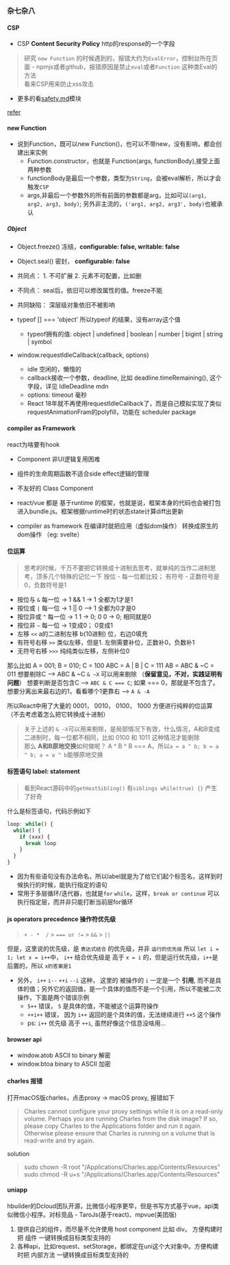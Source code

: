 ### 杂七杂八


#### CSP
- CSP **Content Security Policy** http的response的一个字段
> 研究 `new Function` 的时候遇到的，报错大约为`EvalError`，控制台所在页面 - npmjs或者github，报错原因是禁止`eval`或者`Function` 这种类Eval的方法  
> 看来CSP用来防止xss攻击
- 更多的看[safety.md](./safety.md)模块

[refer](https://www.imperva.com/learn/application-security/content-security-policy-csp-header)


#### new Function
- 说到Function，既可以new Function()，也可以不带new，没有影响，都会创建出来实例
  - Function.constructor，也就是 Function(args, functionBody),接受上面两种参数
  - functionBody是最后一个参数，类型为`String`，会被eval解析，所以才会触发`CSP`
  - args,非最后一个参数外的所有前面的参数都是arg，比如可以`(arg1, arg2, arg3, body)`; 另外非主流的，`('arg1, arg2, arg3', body)`也被承认



##### Object
- Object.freeze() 冻结，**configurable: false, writable: false**
- Object.seal() 密封， **configurable: false**
- 共同点： 1. 不可扩展 2. 元素不可配置，比如删
- 不同点： seal后，依旧可以修改属性的值。freeze不能
- 共同缺陷： 深层级对象依旧不被影响

- typeof [] === 'object' 所以typeof 的结果，没有array这个值
  - typeof拥有的值: object | undefined | boolean | number | bigint | string | symbol


- window.requestIdleCallback(callback, options)
  - idle 空闲的，懒惰的
  - callback接收一个参数，deadline, 比如 deadline.timeRemaining(), 这个字段，详见 IdleDeadline mdn
  - options: timeout 毫秒
  - React 18年就不再使用requestIdleCallback了，而是自己模拟实现了类似 requestAnimationFram的polyfill，功能在 scheduler package



#### compiler as Framework
react为啥要有hook
- Component 非UI逻辑复用困难
- 组件的生命周期函数不适合side effect逻辑的管理
- 不友好的 Class Component

- react/vue 都是 基于runtime 的框架，也就是说，框架本身的代码也会被打包进入bundle.js。框架根据runtime时的状态state计算diff出更新
- compiler as framework 在编译时就把应用（虚拟dom操作） 转换成原生的dom操作 （eg: svelte）


#### 位运算
> 思考的时候，千万不要把它转换成十进制去思考，就单纯的当作二进制思考，顶多几个特殊的记忆一下
> 按位 - 每一位都比较； 有符号 - 正数符号是0，负数符号是1
- 按位与 `&`  每一位 -> 1 && 1 -> 1 全都为1才是1
- 按位或 `|`  每一位 -> 1 || 0 --> 1  全都为0才是0
- 按位异或 `^` 每一位 -> 1 1 -> 0; 0 0 -> 0; 相同就是0
- 按位非 `~`  每一位 -> 1变成0； 0变成1
- 左移 `<<`  a的二进制左移 b(10进制) 位，右边0填充
- 有符号右移 `>>`  类似左移，但是1. 左侧需要补位，正数补0，负数补1
- 无符号右移 `>>>`  纯纯类似左移，左侧补位0

那么比如 A = 001; B = 010; C = 100
ABC = A | B | C  = 111
AB = ABC & ~C  = 011
想要剔除C --> ABC & ~C `& ~X` 可以用来剔除 （**保留意见，不对，实践证明有问题**）
想要判断是否包含C --> `ABC & C === C`; 如果 === 0，那就是不包含了。
想要分离出来最右边的1，看看哪个1更靠右 --> `A & -A`

所以React中用了大量的 0001， 0010， 0100， 1000 方便进行纯粹的位运算（不去考虑着怎么把它转换成十进制）

> 关于上述的 `& ~X`可以用来剔除，是局部情况下有效，什么情况，A和B变成二进制时，每一位都不相同，比如 0100 和 1011 这种情况才能剔除  
> 那么 **A和B原地交换**如何做呢？ A ^ B ^ B === A，所以`a = a ^ b; b = a ^ b; a = a ^ b`能够原地交换


#### 标签语句 label: statement
> 看到React源码中的`getHostSibling()` 有`siblings while(true) {}` 产生了好奇

什么是标签语句，代码示例如下
```js
loop: while() {
  while() {
    if (xxx) {
      break loop
    }
  }
}
```
- 因为有些语句没有办法命名，所以label就是为了给它们起个标签名，这样到时候执行的时候，能执行指定的语句
- 常用于多层循环/迭代器，也就是`for` `while`，这样，`break or continue` 可以执行指定层，而并非只能打断当前层for循环

#### js operators precedence 操作符优先级
> `+ - *  /` > `=== or !=` > `&&` > `||`

但是，这里说的优先级，是 `表达式结合` 的优先级，并非 `运行的优先级`
所以 `let i = 1; let x = i++`中， `i++` 结合优先级是 高于 `x = i` 的，但是运行优先级，`i++`是后置的，所以 `x的答案是1`

- 另外， `i++` `i--` `++i` `--i` 这种， 这里的 被操作的 `i` 一定是一个 **引用**, 而不是具体的值；另外它的返回值，是一个具体的值而不是一个引用，所以不能被二次操作，下面是两个错误示例
  - `5++` 错误， `5` 是具体的值，不能被这个运算符操作
  - `++i++` 错误， 因为 `i++` 返回的是个具体的值，无法继续进行 `++5` 这个操作
  - ps: `i++` 优先级 高于 `++i`, 虽然好像这个信息没啥用...

#### browser api
- window.atob   ASCII to binary 解密
- window.btoa   binary to ASCII 加密

#### charles 报错
打开macOS版charles，点击proxy -> macOS proxy, 报错如下
> Charles cannot configure your proxy settings while it is on a read-only volume. Perhaps you are running Charles from the disk image? If
> so, please copy Charles to the Applications folder and run it again. Otherwise please ensure that Charles is running on a volume that is  
> read-write and try again.

solution
> sudo chown -R root "/Applications/Charles.app/Contents/Resources"
> sudo chmod -R u+s "/Applications/Charles.app/Contents/Resources"


#### uniapp
hbuilder的Dcloud团队开源，比微信小程序更早，但是书写方式基于vue，api类似微信小程序。对标竞品 - TaroJs(基于react)、mpvue(美团版)
1. 提供自己的组件，而尽量不允许使用 host component 比如 div。 方便构建时把 组件 一键转换成目标类型支持的
2. 各种api，比如request、setStorage，都绑定在uni这个大对象中。方便构建时把 内部方法 一键转换成目标类型支持的
